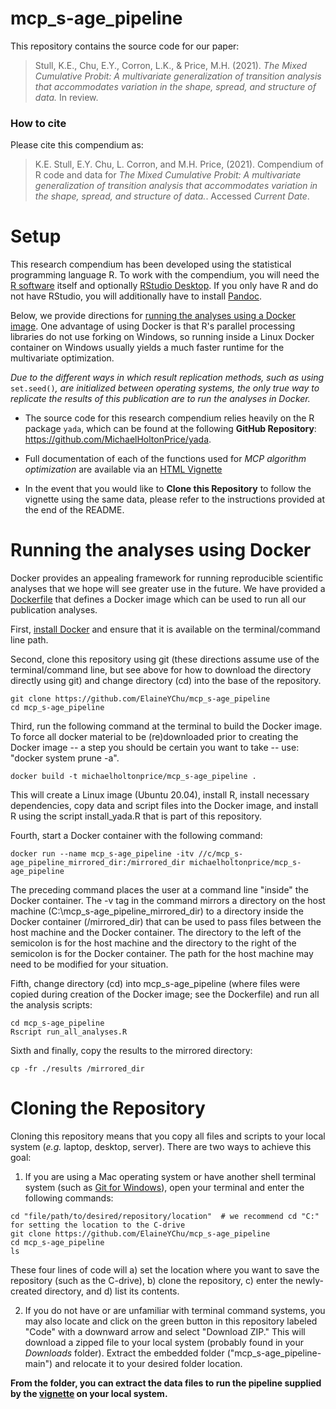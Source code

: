 # mcp_s-age_pipeline
This repository contains the source code for our paper:

> Stull, K.E., Chu, E.Y., Corron, L.K., & Price, M.H. (2021). *The Mixed Cumulative Probit: A multivariate generalization of transition analysis that accommodates variation in the shape, spread, and structure of data.* In review.  

<!-- Our pre-print is online here: -->

<!-- > Authors, (YYYY). _`r Title`_. Name of journal/book, Accessed `r format(Sys.Date(), "%d %b %Y")`. Online at <https://doi.org/xxx/xxx> -->


### How to cite

Please cite this compendium as:

> K.E. Stull, E.Y. Chu, L. Corron,  and M.H. Price, (2021). Compendium of R code and data for *The Mixed Cumulative Probit: A multivariate generalization of transition analysis that accommodates variation in the shape, spread, and structure of data.*. Accessed *Current Date*.

# Setup
This research compendium has been developed using the statistical programming language R. To work with the compendium, you will need the [R software](https://cloud.r-project.org/) itself and optionally [RStudio Desktop](https://rstudio.com/products/rstudio/download/). If you only have R and do not have RStudio, you will additionally have to install [Pandoc](https://pandoc.org/installing.html).

Below, we provide directions for [running the analyses using a Docker image](#Docker). One advantage of using Docker is that R's parallel processing libraries do not use forking on Windows, so running inside a Linux Docker container on Windows usually yields a much faster runtime for the multivariate optimization. 

*Due to the different ways in which result replication methods, such as using* `set.seed()`*, are initialized between operating systems, the only true way to replicate the results of this publication are to run the analyses in Docker.*

* The source code for this research compendium relies heavily on the R package `yada`, which can be found at the following **GitHub Repository**: https://github.com/MichaelHoltonPrice/yada. 

* Full documentation of each of the functions used for *MCP algorithm optimization* are available via an [HTML Vignette](https://rpubs.com/elainechu/mcp_vignette)   

* In the event that you would like to **Clone this Repository** to follow the vignette using the same data, please refer to the instructions provided at the end of the README.

# Running the analyses using Docker
Docker provides an appealing framework for running reproducible scientific analyses that we hope will see greater use in the future. We have provided a [Dockerfile](Dockerfile) that defines a Docker image which can be used to run all our publication analyses.

First, [install Docker](https://docs.docker.com/engine/install/) and ensure that it is available on the terminal/command line path.

Second, clone this repository using git (these directions assume use of the terminal/command line, but see above for how to download the directory directly using git) and change directory (cd) into the base of the repository.

```console
git clone https://github.com/ElaineYChu/mcp_s-age_pipeline
cd mcp_s-age_pipeline
```

Third, run the following command at the terminal to build the Docker image. To force all docker material to be (re)downloaded prior to creating the Docker image -- a step you should be certain you want to take -- use: "docker system prune -a".

```console
docker build -t michaelholtonprice/mcp_s-age_pipeline .
```

This will create a Linux image (Ubuntu 20.04), install R, install necessary dependencies, copy data and script files into the Docker image, and install R using the script install_yada.R that is part of this repository.

Fourth, start a Docker container with the following command:

```console
docker run --name mcp_s-age_pipeline -itv //c/mcp_s-age_pipeline_mirrored_dir:/mirrored_dir michaelholtonprice/mcp_s-age_pipeline
```

The preceding command places the user at a command line "inside" the Docker container. The -v tag in the command mirrors a directory on the host machine (C:\\mcp_s-age_pipeline_mirrored_dir) to a directory inside the Docker container (/mirrored_dir) that can be used to pass files between the host machine and the Docker container. The directory to the left of the semicolon is for the host machine and the directory to the right of the semicolon is for the Docker container. The path for the host machine may need to be modified for your situation.

Fifth, change directory (cd) into mcp_s-age_pipeline (where files were copied during creation of the Docker image; see the Dockerfile) and run all the analysis scripts:

```console
cd mcp_s-age_pipeline
Rscript run_all_analyses.R
```

Sixth and finally, copy the results to the mirrored directory:

```console
cp -fr ./results /mirrored_dir
```
# Cloning the Repository
Cloning this repository means that you copy all files and scripts to your local system (*e.g.* laptop, desktop, server). There are two ways to achieve this goal:  

1. If you are using a Mac operating system or have another shell terminal system (such as [Git for Windows](https://gitforwindows.org/)), open your terminal and enter the following commands:

```console
cd "file/path/to/desired/repository/location"  # we recommend cd "C:" for setting the location to the C-drive
git clone https://github.com/ElaineYChu/mcp_s-age_pipeline
cd mcp_s-age_pipeline
ls
```

These four lines of code will a) set the location where you want to save the repository (such as the C-drive), b) clone the repository, c) enter the newly-created directory, and d) list its contents.  

2. If you do not have or are unfamiliar with terminal command systems, you may also locate and click on the green button in this repository labeled "Code" with a downward arrow and select "Download ZIP." This will download a zipped file to your local system (probably found in your *Downloads* folder). Extract the embedded folder ("mcp_s-age_pipeline-main") and relocate it to your desired folder location. 

**From the folder, you can extract the data files to run the pipeline supplied by the [vignette](https://rpubs.com/elainechu/mcp_vignette) on your local system.**


